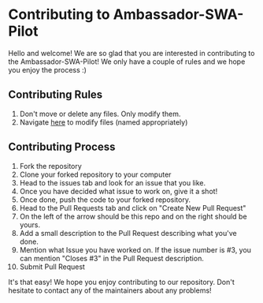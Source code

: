 # Contributing to Ambassador-SWA-Pilot
Hello and welcome! We are so glad that you are interested in contributing to the Ambassador-SWA-Pilot!
We only have a couple of rules and we hope you enjoy the process :)

## Contributing Rules
1. Don't move or delete any files. Only modify them.
2. Navigate [here](https://github.com/Manab784/Ambassador-SWA-Pilot/tree/main/src) to modify files (named appropriately)

## Contributing Process
1. Fork the repository
2. Clone your forked repository to your computer
3. Head to the issues tab and look for an issue that you like.
4. Once you have decided what issue to work on, give it a shot!
5. Once done, push the code to your forked repository.
6. Head to the Pull Requests tab and click on "Create New Pull Request"
7. On the left of the arrow should be this repo and on the right should be yours.
8. Add a small description to the Pull Request describing what you've done.
9. Mention what Issue you have worked on. If the issue number is #3, you can mention "Closes #3" in the Pull Request description.
10. Submit Pull Request

It's that easy! We hope you enjoy contributing to our repository. Don't hesitate to contact any of the maintainers about any problems!
